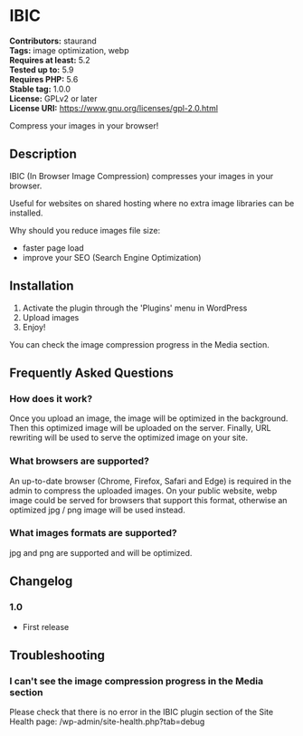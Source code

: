 # IBIC #
**Contributors:** staurand  
**Tags:** image optimization, webp  
**Requires at least:** 5.2  
**Tested up to:** 5.9  
**Requires PHP:** 5.6  
**Stable tag:** 1.0.0  
**License:** GPLv2 or later  
**License URI:** https://www.gnu.org/licenses/gpl-2.0.html  

Compress your images in your browser!

## Description ##

IBIC (In Browser Image Compression) compresses your images in your browser.

Useful for websites on shared hosting where no extra image libraries can be installed.

Why should you reduce images file size:

* faster page load
* improve your SEO (Search Engine Optimization)

## Installation ##

1. Activate the plugin through the 'Plugins' menu in WordPress
2. Upload images
3. Enjoy!

You can check the image compression progress in the Media section.

## Frequently Asked Questions ##

### How does it work? ###

Once you upload an image, the image will be optimized in the background.
Then this optimized image will be uploaded on the server.
Finally, URL rewriting will be used to serve the optimized image on your site.

### What browsers are supported? ###

An up-to-date browser (Chrome, Firefox, Safari and Edge) is required in the admin to compress the uploaded images.
On your public website, webp image could be served for browsers that support this format, otherwise an optimized jpg / png image will be used instead.

### What images formats are supported? ###

jpg and png are supported and will be optimized.

## Changelog ##

### 1.0 ###
* First release

## Troubleshooting ##

### I can't see the image compression progress in the Media section ###

Please check that there is no error in the IBIC plugin section of the Site Health page:
/wp-admin/site-health.php?tab=debug
